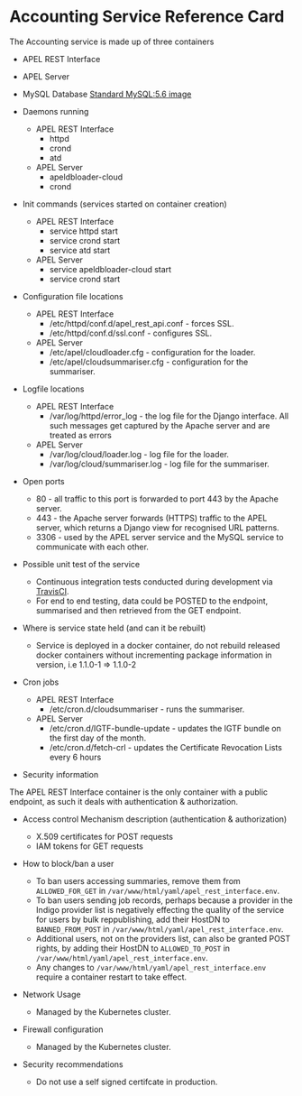 # Accounting Service Reference Card

The Accounting service is made up of three containers
* APEL REST Interface
* APEL Server
* MySQL Database [Standard MySQL:5.6 image](https://hub.docker.com/_/mysql/) 

* Daemons running
  * APEL REST Interface
    * httpd
    * crond
    * atd
  * APEL Server 
    * apeldbloader-cloud
    * crond

* Init commands (services started on container creation)
  * APEL REST Interface
    * service httpd start
    * service crond start
    * service atd start
  * APEL Server
    * service apeldbloader-cloud start
    * service crond start

* Configuration file locations
  * APEL REST Interface
    * /etc/httpd/conf.d/apel_rest_api.conf - forces SSL.
    * /etc/httpd/conf.d/ssl.conf - configures SSL.
  * APEL Server
    * /etc/apel/cloudloader.cfg - configuration for the loader.
    * /etc/apel/cloudsummariser.cfg - configuration for the summariser.

* Logfile locations
  * APEL REST Interface
    * /var/log/httpd/error_log - the log file for the Django interface. All such
                                 messages get captured by the Apache server and
                                 are treated as errors
  * APEL Server
    * /var/log/cloud/loader.log - log file for the loader.
    * /var/log/cloud/summariser.log - log file for the summariser.

* Open ports
  * 80 - all traffic to this port is forwarded to port 443 by the Apache server.
  * 443 - the Apache server forwards (HTTPS) traffic to the APEL server, which returns a Django view for recognised URL patterns.
  * 3306 - used by the APEL server service and the MySQL service to communicate with each other.

* Possible unit test of the service
  * Continuous integration tests conducted during development via [TravisCI](https://travis-ci.org/apel/rest).
  * For end to end testing, data could be POSTED to the endpoint, summarised and then retrieved from the GET endpoint.

* Where is service state held (and can it be rebuilt)
  * Service is deployed in a docker container, do not rebuild released docker containers without incrementing package information in version, i.e 1.1.0-1 => 1.1.0-2

* Cron jobs
  * APEL REST Interface
    * /etc/cron.d/cloudsummariser - runs the summariser.
  * APEL Server
    * /etc/cron.d/IGTF-bundle-update - updates the IGTF bundle on the first day of the month.
    * /etc/cron.d/fetch-crl - updates the Certificate Revocation Lists every 6 hours

* Security information

The APEL REST Interface container is the only container with a public endpoint, as such it deals with authentication & authorization.

  * Access control Mechanism description (authentication & authorization)
    * X.509 certificates for POST requests
    * IAM tokens for GET requests
  
  * How to block/ban a user
    * To ban users accessing summaries, remove them from `ALLOWED_FOR_GET` in `/var/www/html/yaml/apel_rest_interface.env`.
    * To ban users sending job records, perhaps because a provider in the Indigo provider list is negatively effecting the quality of the service for users by bulk reppublishing, add their HostDN to `BANNED_FROM_POST` in `/var/www/html/yaml/apel_rest_interface.env`.
    * Additional users, not on the providers list, can also be granted POST rights, by adding their HostDN to `ALLOWED_TO_POST` in `/var/www/html/yaml/apel_rest_interface.env`.
    * Any changes to `/var/www/html/yaml/apel_rest_interface.env` require a container restart to take effect.
 
  * Network Usage
    * Managed by the Kubernetes cluster.
  
  * Firewall configuration
    * Managed by the Kubernetes cluster.
    
  * Security recommendations
    * Do not use a self signed certifcate in production.
